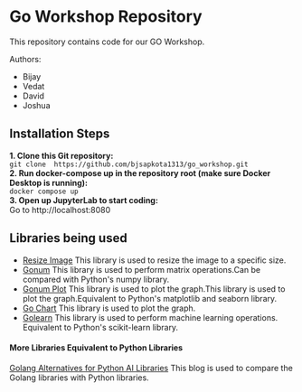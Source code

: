 # Go Workshop Repository

This repository contains code for our GO Workshop. <br>

Authors:
- Bijay
- Vedat
- David
- Joshua

## Installation Steps
**1. Clone this Git repository:** <br>
```git clone  https://github.com/bjsapkota1313/go_workshop.git```<br>
**2. Run docker-compose up in the repository root (make sure Docker Desktop is running):** <br>
```docker compose up```<br>
**3. Open up JupyterLab to start coding:** <br>
Go to http://localhost:8080<br>



## Libraries being used

* <a href="https://github.com/nfnt/resize">Resize Image</a> This library is used to resize the image
  to a specific size.
* <a href="https://www.gonum.org/">Gonum</a> This library is used to perform matrix operations.Can
  be compared with Python's numpy library.
* <a href="https://github.com/gonum/plot">Gonum Plot</a> This library is used to plot the
  graph.This library is used to plot the graph.Equivalent to Python's matplotlib and seaborn
  library.
* <a href="https://github.com/wcharczuk/go-chart">Go Chart</a> This library is used to plot the
  graph.
* <a href="https://github.com/sjwhitworth/golearn">Golearn</a> This library is used to perform
  machine learning operations. Equivalent to Python's scikit-learn library.

#### More Libraries Equivalent to Python Libraries
<a href="https://altafino.com/blog/golang-alternatives-for-python-ai-libraries/">Golang Alternatives for Python AI Libraries</a> This blog is used to compare the Golang libraries with Python libraries.
